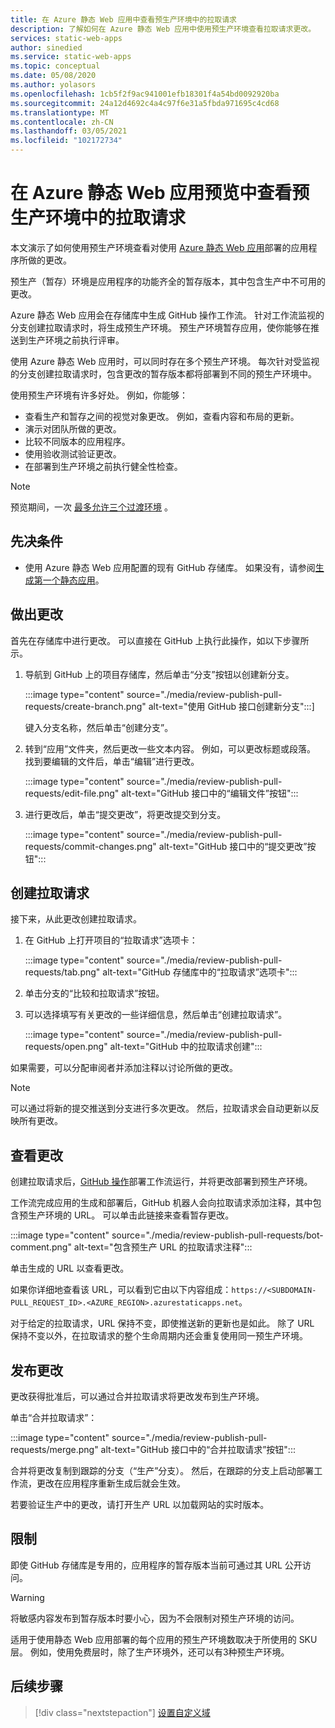```yaml
---
title: 在 Azure 静态 Web 应用中查看预生产环境中的拉取请求
description: 了解如何在 Azure 静态 Web 应用中使用预生产环境查看拉取请求更改。
services: static-web-apps
author: sinedied
ms.service: static-web-apps
ms.topic: conceptual
ms.date: 05/08/2020
ms.author: yolasors
ms.openlocfilehash: 1cb5f2f9ac941001efb18301f4a54bd0092920ba
ms.sourcegitcommit: 24a12d4692c4a4c97f6e31a5fbda971695c4cd68
ms.translationtype: MT
ms.contentlocale: zh-CN
ms.lasthandoff: 03/05/2021
ms.locfileid: "102172734"
---
```

# <a name="review-pull-requests-in-pre-production-environments-in-azure-static-web-apps-preview"></a>在 Azure 静态 Web 应用预览中查看预生产环境中的拉取请求

本文演示了如何使用预生产环境查看对使用 [Azure 静态 Web 应用](overview.md)部署的应用程序所做的更改。

预生产（暂存）环境是应用程序的功能齐全的暂存版本，其中包含生产中不可用的更改。

Azure 静态 Web 应用会在存储库中生成 GitHub 操作工作流。 针对工作流监视的分支创建拉取请求时，将生成预生产环境。 预生产环境暂存应用，使你能够在推送到生产环境之前执行评审。

使用 Azure 静态 Web 应用时，可以同时存在多个预生产环境。 每次针对受监视的分支创建拉取请求时，包含更改的暂存版本都将部署到不同的预生产环境中。

使用预生产环境有许多好处。 例如，你能够：

- 查看生产和暂存之间的视觉对象更改。 例如，查看内容和布局的更新。
- 演示对团队所做的更改。
- 比较不同版本的应用程序。
- 使用验收测试验证更改。
- 在部署到生产环境之前执行健全性检查。

> [!NOTE]
> 预览期间，一次 [最多允许三个过渡环境](quotas.md) 。

## <a name="prerequisites"></a>先决条件

- 使用 Azure 静态 Web 应用配置的现有 GitHub 存储库。 如果没有，请参阅[生成第一个静态应用](getting-started.md)。

## <a name="make-a-change"></a>做出更改

首先在存储库中进行更改。 可以直接在 GitHub 上执行此操作，如以下步骤所示。

1. 导航到 GitHub 上的项目存储库，然后单击“分支”按钮以创建新分支。

    :::image type="content" source="./media/review-publish-pull-requests/create-branch.png" alt-text="使用 GitHub 接口创建新分支":::]

    键入分支名称，然后单击“创建分支”。

1. 转到“应用”文件夹，然后更改一些文本内容。 例如，可以更改标题或段落。 找到要编辑的文件后，单击“编辑”进行更改。

    :::image type="content" source="./media/review-publish-pull-requests/edit-file.png" alt-text="GitHub 接口中的“编辑文件”按钮":::

1. 进行更改后，单击“提交更改”，将更改提交到分支。

    :::image type="content" source="./media/review-publish-pull-requests/commit-changes.png" alt-text="GitHub 接口中的“提交更改”按钮":::

## <a name="create-a-pull-request"></a>创建拉取请求

接下来，从此更改创建拉取请求。

1. 在 GitHub 上打开项目的“拉取请求”选项卡：

    :::image type="content" source="./media/review-publish-pull-requests/tab.png" alt-text="GitHub 存储库中的“拉取请求”选项卡":::

1. 单击分支的“比较和拉取请求”按钮。

1. 可以选择填写有关更改的一些详细信息，然后单击“创建拉取请求”。

    :::image type="content" source="./media/review-publish-pull-requests/open.png" alt-text="GitHub 中的拉取请求创建":::

如果需要，可以分配审阅者并添加注释以讨论所做的更改。

> [!NOTE]
> 可以通过将新的提交推送到分支进行多次更改。 然后，拉取请求会自动更新以反映所有更改。

## <a name="review-changes"></a>查看更改

创建拉取请求后，[GitHub 操作](https://github.com/features/actions)部署工作流运行，并将更改部署到预生产环境。

工作流完成应用的生成和部署后，GitHub 机器人会向拉取请求添加注释，其中包含预生产环境的 URL。 可以单击此链接来查看暂存更改。

:::image type="content" source="./media/review-publish-pull-requests/bot-comment.png" alt-text="包含预生产 URL 的拉取请求注释":::

单击生成的 URL 以查看更改。

如果你详细地查看该 URL，可以看到它由以下内容组成：`https://<SUBDOMAIN-PULL_REQUEST_ID>.<AZURE_REGION>.azurestaticapps.net`。

对于给定的拉取请求，URL 保持不变，即使推送新的更新也是如此。 除了 URL 保持不变以外，在拉取请求的整个生命周期内还会重复使用同一预生产环境。

## <a name="publish-changes"></a>发布更改

更改获得批准后，可以通过合并拉取请求将更改发布到生产环境。

单击“合并拉取请求”：

:::image type="content" source="./media/review-publish-pull-requests/merge.png" alt-text="GitHub 接口中的“合并拉取请求”按钮":::

合并将更改复制到跟踪的分支（“生产”分支）。 然后，在跟踪的分支上启动部署工作流，更改在应用程序重新生成后就会生效。

若要验证生产中的更改，请打开生产 URL 以加载网站的实时版本。

## <a name="limitations"></a>限制

即使 GitHub 存储库是专用的，应用程序的暂存版本当前可通过其 URL 公开访问。

> [!WARNING]
> 将敏感内容发布到暂存版本时要小心，因为不会限制对预生产环境的访问。

适用于使用静态 Web 应用部署的每个应用的预生产环境数取决于所使用的 SKU 层。 例如，使用免费层时，除了生产环境外，还可以有3种预生产环境。

## <a name="next-steps"></a>后续步骤

> [!div class="nextstepaction"]
> [设置自定义域](custom-domain.md)
